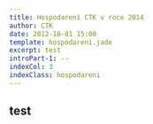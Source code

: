```yaml
---
title: Hospodarení CTK v roce 2014 
author: CTK
date: 2012-10-01 15:00
template: hospodareni.jade
excerpt: test
introPart-1: --
indexCol: 3
indexClass: hospodareni
---
```


## test